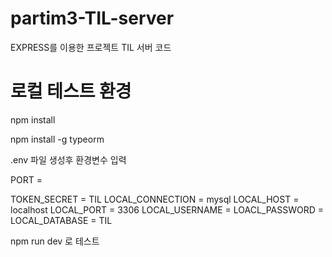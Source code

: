 # partim3-TIL-server

EXPRESS를 이용한 프로젝트 TIL 서버 코드

# 로컬 테스트 환경

npm install

npm install -g typeorm

.env 파일 생성후
환경변수 입력

PORT =

TOKEN_SECRET = TIL
LOCAL_CONNECTION = mysql
LOCAL_HOST = localhost
LOCAL_PORT = 3306
LOCAL_USERNAME =
LOACL_PASSWORD =
LOCAL_DATABASE = TIL

npm run dev 로 테스트
